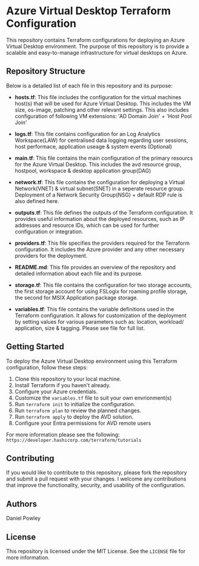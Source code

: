 # Azure Virtual Desktop Terraform Configuration

This repository contains Terraform configurations for deploying an Azure Virtual Desktop environment. The purpose of this repository is to provide a scalable and easy-to-manage infrastructure for virtual desktops on Azure.

## Repository Structure

Below is a detailed list of each file in this repository and its purpose:

- **hosts.tf**: This file includes the configuration for the virtual machines host(s) that will be used for Azure Virtual Desktop. This includes the VM size, os-image, patching and other relevant settings. This also includes configuration of following VM extensions: 'AD Domain Join' + 'Host Pool Join'

- **logs.tf**: This file contains configuration for an Log Analytics Workspace(LAW) for centralised data logging regarding user sessions, host performace, application useage & system events (Optional) 

- **main.tf**: This file contains the main configuration of the primary resourcs for the Azure Virtual Desktop. This includes the avd resource group, hostpool, workspace & desktop application group(DAG) 

- **network.tf**: This file contains the configuration for deploying a Virtual Network(VNET) & virtual subnet(SNET) in a seperate resource group.
Deployment of a Network Security Group(NSG) + default RDP rule is also defined here. 

- **outputs.tf**: This file defines the outputs of the Terraform configuration. It provides useful information about the deployed resources, such as IP addresses and resource IDs, which can be used for further configuration or integration.

- **providers.tf**: This file specifies the providers required for the Terraform configuration. It includes the Azure provider and any other necessary providers for the deployment.

- **README.md**: This file provides an overview of the repository and detailed information about each file and its purpose.

- **storage.tf**: This file contains the configuration for two storage accounts, the first storage account for using FSLogix for roaming profile storage, the second for MSIX Application package storage.

- **variables.tf**: This file contains the variable definitions used in the Terraform configuration. It allows for customization of the deployment by setting values for various parameters such as: location, workload/ application, size & tagging. Please see file for full list. 

## Getting Started

To deploy the Azure Virtual Desktop environment using this Terraform configuration, follow these steps:

1. Clone this repository to your local machine.
2. Install Terraform if you haven't already.
3. Configure your Azure credentials.
4. Customize the `variables.tf` file to suit your own envrionment(s)
5. Run `terraform init` to initialize the configuration.
6. Run `terraform plan` to review the planned changes.
7. Run `terraform apply` to deploy the AVD solution.
8. Configure your Entra permissions for AVD remote users

For more information please see the following: `https://developer.hashicorp.com/terraform/tutorials`

## Contributing

If you would like to contribute to this repository, please fork the repository and submit a pull request with your changes. I welcome any contributions that improve the functionality, security, and usability of the configuration.

## Authors
Daniel Powley

## License

This repository is licensed under the MIT License. See the `LICENSE` file for more information.